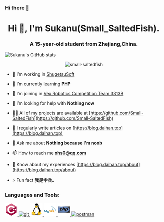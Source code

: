 ### Hi there 👋

<h1 align="center">Hi 👋, I'm Sukanu(Small_SaltedFish).</h1>
<h3 align="center">A 15-year-old student from Zhejiang,China.</h3>

![Sukanu's GitHub stats](https://github-readme-stats.vercel.app/api?username=small-saltedfish&show_icons=true&theme=radical&count_private=true)

<p align="center"> <img src="https://komarev.com/ghpvc/?username=small-saltedfish&label=Profile%20views&color=0e75b6&style=flat" alt="small-saltedfish" /> </p>

- 🔭 I’m working in [ShugetsuSoft](https://github.com/shugetsusoft)

- 🌱 I’m currently learning **PHP**

- 👯 I’m joining in [Vex Robotics Competition Team 3313B](http://www.tzqsng.com/)

- 🤝 I’m looking for help with **Nothing now**

- 👨‍💻 All of my projects are available at [https://github.com/Small-SaltedFish](https://github.com/Small-SaltedFish)

- 📝 I regularly write articles on [https://blog.daihan.top](https://blog.daihan.top)

- 💬 Ask me about **Nothing because I'm noob**

- 📫 How to reach me **xhs0@qq.com**

- 📄 Know about my experiences [https://blog.daihan.top/about](https://blog.daihan.top/about)

- ⚡ Fun fact **我是伞兵。**


<h3 align="left">Languages and Tools:</h3>
<p align="left"> <a href="https://www.w3schools.com/cpp/" target="_blank"> <img src="https://raw.githubusercontent.com/devicons/devicon/master/icons/cplusplus/cplusplus-original.svg" alt="cplusplus" width="40" height="40"/> </a> <a href="https://git-scm.com/" target="_blank"> <img src="https://www.vectorlogo.zone/logos/git-scm/git-scm-icon.svg" alt="git" width="40" height="40"/> </a> <a href="https://www.linux.org/" target="_blank"> <img src="https://raw.githubusercontent.com/devicons/devicon/master/icons/linux/linux-original.svg" alt="linux" width="40" height="40"/> </a> <a href="https://www.mysql.com/" target="_blank"> <img src="https://raw.githubusercontent.com/devicons/devicon/master/icons/mysql/mysql-original-wordmark.svg" alt="mysql" width="40" height="40"/> </a> <a href="https://www.php.net" target="_blank"> <img src="https://raw.githubusercontent.com/devicons/devicon/master/icons/php/php-original.svg" alt="php" width="40" height="40"/> </a> <a href="https://postman.com" target="_blank"> <img src="https://www.vectorlogo.zone/logos/getpostman/getpostman-icon.svg" alt="postman" width="40" height="40"/> </a> </p>


